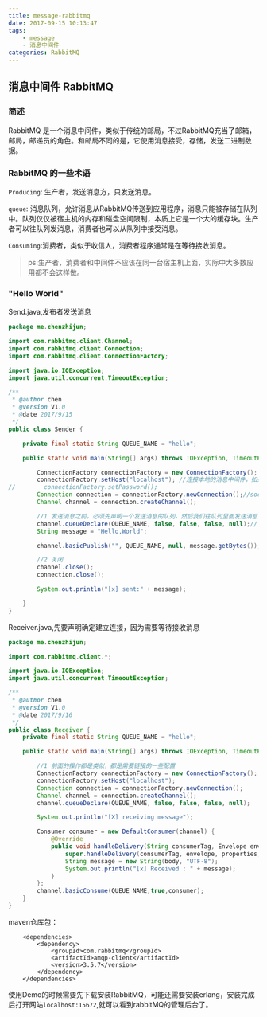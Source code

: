 ```yaml
---
title: message-rabbitmq
date: 2017-09-15 10:13:47
tags:
    - message
    - 消息中间件
categories: RabbitMQ
---
```


## 消息中间件 RabbitMQ

### 简述

RabbitMQ 是一个消息中间件，类似于传统的邮局，不过RabbitMQ充当了邮箱，邮局，邮递员的角色。和邮局不同的是，它使用消息接受，存储，发送二进制数据。

### RabbitMQ 的一些术语

`Producing`: 生产者，发送消息方，只发送消息。

`queue`: 消息队列，允许消息从RabbitMQ传送到应用程序，消息只能被存储在队列中。队列仅仅被宿主机的内存和磁盘空间限制，本质上它是一个大的缓存块。生产者可以往队列发消息，消费者也可以从队列中接受消息。

`Consuming`:消费者，类似于收信人，消费者程序通常是在等待接收消息。

> ps:生产者，消费者和中间件不应该在同一台宿主机上面，实际中大多数应用都不会这样做。

### "Hello World"

Send.java,发布者发送消息

```java
package me.chenzhijun;

import com.rabbitmq.client.Channel;
import com.rabbitmq.client.Connection;
import com.rabbitmq.client.ConnectionFactory;

import java.io.IOException;
import java.util.concurrent.TimeoutException;

/**
 * @author chen
 * @version V1.0
 * @date 2017/9/15
 */
public class Sender {

    private final static String QUEUE_NAME = "hello";

    public static void main(String[] args) throws IOException, TimeoutException {

        ConnectionFactory connectionFactory = new ConnectionFactory();
        connectionFactory.setHost("localhost"); //连接本地的消息中间件，如果是其它机器换成ip就行了,也可以对连接进行授权，协议版本等控制
//        connectionFactory.setPassword();
        Connection connection = connectionFactory.newConnection();//socket连接, 大多数任务的完成都是调用connection的api
        Channel channel = connection.createChannel();

        //1 发送消息之前，必须先声明一个发送消息的队列，然后我们往队列里面发送消息
        channel.queueDeclare(QUEUE_NAME, false, false, false, null);// 队列声明是幂等的，它只会在不存在的时候创建
        String message = "Hello,World";

        channel.basicPublish("", QUEUE_NAME, null, message.getBytes());// 消息内容是一个字节数组，可以用使用任何编码

        //2 关闭
        channel.close();
        connection.close();

        System.out.println("[x] sent:" + message);

    }
}

```

Receiver.java,先要声明确定建立连接，因为需要等待接收消息

```java
package me.chenzhijun;

import com.rabbitmq.client.*;

import java.io.IOException;
import java.util.concurrent.TimeoutException;

/**
 * @author chen
 * @version V1.0
 * @date 2017/9/16
 */
public class Receiver {
    private final static String QUEUE_NAME = "hello";

    public static void main(String[] args) throws IOException, TimeoutException {

        //1 前面的操作都是类似，都是需要链接的一些配置
        ConnectionFactory connectionFactory = new ConnectionFactory();
        connectionFactory.setHost("localhost");
        Connection connection = connectionFactory.newConnection();
        Channel channel = connection.createChannel();
        channel.queueDeclare(QUEUE_NAME, false, false, false, null);

        System.out.println("[X] receiving message");

        Consumer consumer = new DefaultConsumer(channel) {
            @Override
            public void handleDelivery(String consumerTag, Envelope envelope, AMQP.BasicProperties properties, byte[] body) throws IOException {
                super.handleDelivery(consumerTag, envelope, properties, body);
                String message = new String(body, "UTF-8");
                System.out.println("[x] Received : " + message);
            }
        };
        channel.basicConsume(QUEUE_NAME,true,consumer);
    }
}
```

maven仓库包：

```
    <dependencies>
        <dependency>
            <groupId>com.rabbitmq</groupId>
            <artifactId>amqp-client</artifactId>
            <version>3.5.7</version>
        </dependency>
    </dependencies>
```

使用Demo的时候需要先下载安装RabbitMQ，可能还需要安装erlang，安装完成后打开网站`localhost:15672`,就可以看到rabbitMQ的管理后台了。








































































































